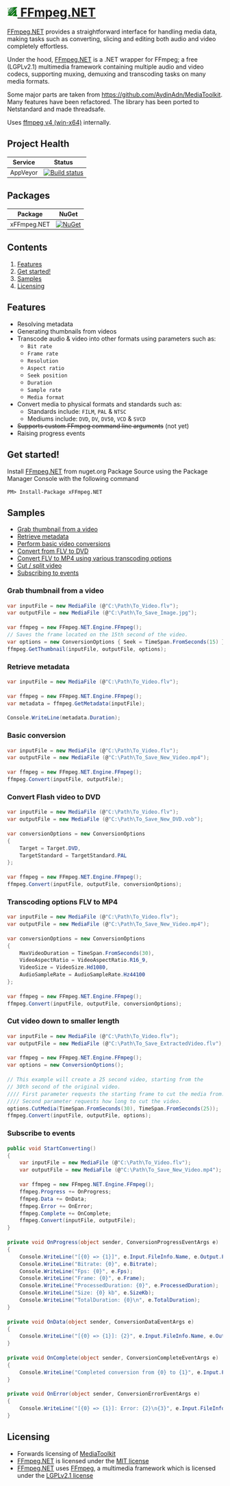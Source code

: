 [<img src="lib/ffmpeg/v4/icon.png" alt="drawing" width="24" height="24" /> FFmpeg.NET](https://github.com/cmxl/FFmpeg.NET)
============

[FFmpeg.NET](https://github.com/cmxl/FFmpeg.NET) provides a straightforward interface for handling media data, making tasks such as converting, slicing and editing both audio and video completely effortless.

Under the hood, [FFmpeg.NET](https://github.com/cmxl/FFmpeg.NET) is a .NET wrapper for FFmpeg; a free (LGPLv2.1) multimedia framework containing multiple audio and video codecs, supporting muxing, demuxing and transcoding tasks on many media formats.

Some major parts are taken from https://github.com/AydinAdn/MediaToolkit.
Many features have been refactored. The library has been ported to Netstandard and made threadsafe.

Uses [ffmpeg v4 (win-x64)](https://ffmpeg.zeranoe.com/builds/win64/static/ffmpeg-20180526-63c4a4b-win64-static.zip) internally.


## Project Health

| Service | Status |
| --- | --- |
| AppVeyor | [![Build status](https://ci.appveyor.com/api/projects/status/lelhr75harlrqt75/branch/master?svg=true)](https://ci.appveyor.com/project/cmxl/ffmpeg-net/branch/master) |


## Packages

| Package | NuGet |
| --- | --- |
| xFFmpeg.NET | [![NuGet](https://buildstats.info/nuget/xFFmpeg.NET)](https://www.nuget.org/packages/xFFmpeg.NET) |


## Contents

1. [Features](#features)
2. [Get started!](#get-started)
3. [Samples](#samples)
4. [Licensing](#licensing)

## Features

- Resolving metadata
- Generating thumbnails from videos
- Transcode audio & video into other formats using parameters such as:
    -  `Bit rate`
    -  `Frame rate`
    -  `Resolution`
    -  `Aspect ratio`
    -  `Seek position`
    -  `Duration`
    -  `Sample rate`
    -  `Media format`
- Convert media to physical formats and standards such as:
    - Standards include: `FILM`, `PAL` & `NTSC`
    - Mediums include: `DVD`, `DV`, `DV50`, `VCD` & `SVCD`
- ~~Supports custom FFmpeg command line arguments~~ (not yet)
- Raising progress events

## Get started!

Install [FFmpeg.NET](https://github.com/cmxl/FFmpeg.NET) from nuget.org Package Source using the Package Manager Console with the following command

    PM> Install-Package xFFmpeg.NET

## Samples

- [Grab thumbnail from a video](#grab-thumbnail-from-a-video)
- [Retrieve metadata](#retrieve-metadata)  
- [Perform basic video conversions](#basic-conversion)  
- [Convert from FLV to DVD](#convert-flash-video-to-dvd)  
- [Convert FLV to MP4 using various transcoding options](#transcoding-options-flv-to-mp4)  
- [Cut / split video](#cut-video-down-to-smaller-length)
- [Subscribing to events](#subscribe-to-events)

### Grab thumbnail from a video

```csharp
var inputFile = new MediaFile (@"C:\Path\To_Video.flv");
var outputFile = new MediaFile (@"C:\Path\To_Save_Image.jpg");

var ffmpeg = new FFmpeg.NET.Engine.FFmpeg();
// Saves the frame located on the 15th second of the video.
var options = new ConversionOptions { Seek = TimeSpan.FromSeconds(15) };
ffmpeg.GetThumbnail(inputFile, outputFile, options);
```

### Retrieve metadata

```csharp
var inputFile = new MediaFile (@"C:\Path\To_Video.flv");

var ffmpeg = new FFmpeg.NET.Engine.FFmpeg();
var metadata = ffmpeg.GetMetadata(inputFile);

Console.WriteLine(metadata.Duration);
```

### Basic conversion

```csharp
var inputFile = new MediaFile (@"C:\Path\To_Video.flv");
var outputFile = new MediaFile (@"C:\Path\To_Save_New_Video.mp4");

var ffmpeg = new FFmpeg.NET.Engine.FFmpeg();
ffmpeg.Convert(inputFile, outputFile);
```

### Convert Flash video to DVD

```csharp
var inputFile = new MediaFile (@"C:\Path\To_Video.flv");
var outputFile = new MediaFile (@"C:\Path\To_Save_New_DVD.vob");

var conversionOptions = new ConversionOptions
{
    Target = Target.DVD, 
    TargetStandard = TargetStandard.PAL
};

var ffmpeg = new FFmpeg.NET.Engine.FFmpeg();
ffmpeg.Convert(inputFile, outputFile, conversionOptions);
```

### Transcoding options FLV to MP4

```csharp
var inputFile = new MediaFile (@"C:\Path\To_Video.flv");
var outputFile = new MediaFile (@"C:\Path\To_Save_New_Video.mp4");

var conversionOptions = new ConversionOptions
{
    MaxVideoDuration = TimeSpan.FromSeconds(30),
    VideoAspectRatio = VideoAspectRatio.R16_9,
    VideoSize = VideoSize.Hd1080,
    AudioSampleRate = AudioSampleRate.Hz44100
};

var ffmpeg = new FFmpeg.NET.Engine.FFmpeg();
ffmpeg.Convert(inputFile, outputFile, conversionOptions);
```

### Cut video down to smaller length

```csharp
var inputFile = new MediaFile (@"C:\Path\To_Video.flv");
var outputFile = new MediaFile (@"C:\Path\To_Save_ExtractedVideo.flv");

var ffmpeg = new FFmpeg.NET.Engine.FFmpeg();
var options = new ConversionOptions();

// This example will create a 25 second video, starting from the 
// 30th second of the original video.
//// First parameter requests the starting frame to cut the media from.
//// Second parameter requests how long to cut the video.
options.CutMedia(TimeSpan.FromSeconds(30), TimeSpan.FromSeconds(25));
ffmpeg.Convert(inputFile, outputFile, options);
```

### Subscribe to events

```csharp
public void StartConverting()
{
    var inputFile = new MediaFile (@"C:\Path\To_Video.flv");
    var outputFile = new MediaFile (@"C:\Path\To_Save_New_Video.mp4");    

    var ffmpeg = new FFmpeg.NET.Engine.FFmpeg();
    ffmpeg.Progress += OnProgress;
    ffmpeg.Data += OnData;
    ffmpeg.Error += OnError;
    ffmpeg.Complete += OnComplete;
    ffmpeg.Convert(inputFile, outputFile);
}

private void OnProgress(object sender, ConversionProgressEventArgs e)
{
    Console.WriteLine("[{0} => {1}]", e.Input.FileInfo.Name, e.Output.FileInfo.Name);
    Console.WriteLine("Bitrate: {0}", e.Bitrate);
    Console.WriteLine("Fps: {0}", e.Fps);
    Console.WriteLine("Frame: {0}", e.Frame);
    Console.WriteLine("ProcessedDuration: {0}", e.ProcessedDuration);
    Console.WriteLine("Size: {0} kb", e.SizeKb);
    Console.WriteLine("TotalDuration: {0}\n", e.TotalDuration);
}

private void OnData(object sender, ConversionDataEventArgs e)
{
    Console.WriteLine("[{0} => {1}]: {2}", e.Input.FileInfo.Name, e.Output.FileInfo.Name, e.Data);
}

private void OnComplete(object sender, ConversionCompleteEventArgs e)
{
    Console.WriteLine("Completed conversion from {0} to {1}", e.Input.FileInfo.FullName, e.Output.FileInfo.FullName);
}

private void OnError(object sender, ConversionErrorEventArgs e)
{
    Console.WriteLine("[{0} => {1}]: Error: {2}\n{3}", e.Input.FileInfo.Name, e.Output.FileInfo.Name, e.Exception.ExitCode, e.Exception.InnerException);
}
```


Licensing
---------  
- Forwards licensing of [MediaToolkit](https://github.com/AydinAdn/MediaToolkit/blob/master/LICENSE.md)
- [FFmpeg.NET](https://github.com/cmxl/FFmpeg.NET) is licensed under the [MIT license](https://github.com/cmxl/FFmpeg.NET/blob/master/LICENSE.md)
- [FFmpeg.NET](https://github.com/cmxl/FFmpeg.NET) uses [FFmpeg](http://ffmpeg.org), a multimedia framework which is licensed under the [LGPLv2.1 license](http://www.gnu.org/licenses/old-licenses/lgpl-2.1.html)
